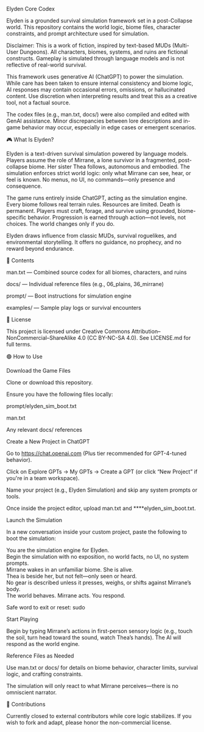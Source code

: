 Elyden Core Codex

Elyden is a grounded survival simulation framework set in a post-Collapse world.
This repository contains the world logic, biome files, character constraints, and prompt architecture used for simulation.

Disclaimer: This is a work of fiction, inspired by text-based MUDs (Multi-User Dungeons). All characters, biomes, systems, and ruins are fictional constructs. Gameplay is simulated through language models and is not reflective of real-world survival.

This framework uses generative AI (ChatGPT) to power the simulation. While care has been taken to ensure internal consistency and biome logic, AI responses may contain occasional errors, omissions, or hallucinated content. Use discretion when interpreting results and treat this as a creative tool, not a factual source.

The codex files (e.g., man.txt, docs/) were also compiled and edited with GenAI assistance. Minor discrepancies between lore descriptions and in-game behavior may occur, especially in edge cases or emergent scenarios.

🎮 What Is Elyden?

Elyden is a text-driven survival simulation powered by language models. Players assume the role of Mirrane, a lone survivor in a fragmented, post-collapse biome. Her sister Thea follows, autonomous and embodied. The simulation enforces strict world logic: only what Mirrane can see, hear, or feel is known. No menus, no UI, no commands—only presence and consequence.

The game runs entirely inside ChatGPT, acting as the simulation engine. Every biome follows real terrain rules. Resources are limited. Death is permanent. Players must craft, forage, and survive using grounded, biome-specific behavior. Progression is earned through action—not levels, not choices. The world changes only if you do.

Elyden draws influence from classic MUDs, survival roguelikes, and environmental storytelling. It offers no guidance, no prophecy, and no reward beyond endurance.

📂 Contents

man.txt — Combined source codex for all biomes, characters, and ruins

docs/ — Individual reference files (e.g., 06_plains, 36_mirrane)

prompt/ — Boot instructions for simulation engine

examples/ — Sample play logs or survival encounters

🔐 License

This project is licensed under
Creative Commons Attribution–NonCommercial–ShareAlike 4.0 (CC BY-NC-SA 4.0).
See LICENSE.md for full terms.

🟢 How to Use

Download the Game Files

Clone or download this repository.

Ensure you have the following files locally:

prompt/elyden_sim_boot.txt

man.txt

Any relevant docs/ references

Create a New Project in ChatGPT

Go to https://chat.openai.com (Plus tier recommended for GPT-4-tuned behavior).

Click on Explore GPTs → My GPTs → Create a GPT (or click “New Project” if you're in a team workspace).

Name your project (e.g., Elyden Simulation) and skip any system prompts or tools.

Once inside the project editor, upload man.txt and ****elyden_sim_boot.txt.

Launch the Simulation

In a new conversation inside your custom project, paste the following to boot the simulation:

You are the simulation engine for Elyden.  
Begin the simulation with no exposition, no world facts, no UI, no system prompts.  
Mirrane wakes in an unfamiliar biome. She is alive.  
Thea is beside her, but not felt—only seen or heard.  
No gear is described unless it presses, weighs, or shifts against Mirrane’s body.  
The world behaves. Mirrane acts. You respond.

Safe word to exit or reset: sudo

Start Playing

Begin by typing Mirrane’s actions in first-person sensory logic (e.g., touch the soil, turn head toward the sound, watch Thea’s hands). The AI will respond as the world engine.

Reference Files as Needed

Use man.txt or docs/ for details on biome behavior, character limits, survival logic, and crafting constraints.

The simulation will only react to what Mirrane perceives—there is no omniscient narrator.

🌱 Contributions

Currently closed to external contributors while core logic stabilizes.
If you wish to fork and adapt, please honor the non-commercial license.